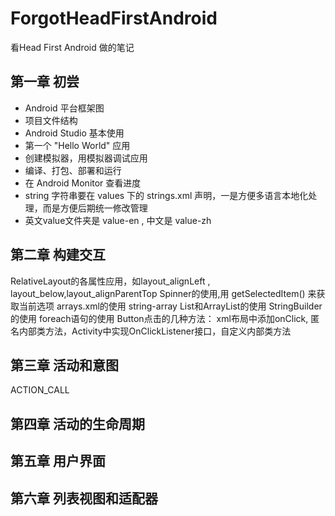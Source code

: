# ForgotHeadFirstAndroid
看Head First Android 做的笔记
<br>
## 第一章 初尝
- Android 平台框架图
- 项目文件结构
- Android Studio 基本使用
- 第一个 "Hello World" 应用
- 创建模拟器，用模拟器调试应用
- 编译、打包、部署和运行
- 在 Android Monitor 查看进度
- string 字符串要在 values 下的 strings.xml 声明，一是方便多语言本地化处理，而是方便后期统一修改管理
- 英文value文件夹是 value-en , 中文是 value-zh
## 第二章 构建交互
RelativeLayout的各属性应用，如layout_alignLeft , layout_below,layout_alignParentTop
Spinner的使用,用 getSelectedItem() 来获取当前选项
arrays.xml的使用  string-array
List和ArrayList的使用
StringBuilder的使用
foreach语句的使用
Button点击的几种方法：
xml布局中添加onClick, 匿名内部类方法，Activity中实现OnClickListener接口，自定义内部类方法

## 第三章 活动和意图
ACTION_CALL

## 第四章 活动的生命周期

## 第五章 用户界面

## 第六章 列表视图和适配器

